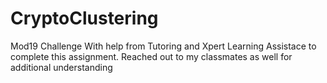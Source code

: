 # CryptoClustering
Mod19 Challenge
With help from Tutoring and Xpert Learning Assistace to complete this assignment. Reached out to my classmates as well for additional understanding
